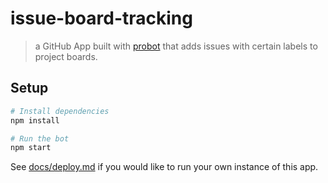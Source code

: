 # issue-board-tracking

> a GitHub App built with [probot](https://github.com/probot/probot) that adds issues with certain labels to project boards.

## Setup

```sh
# Install dependencies
npm install

# Run the bot
npm start
```

See [docs/deploy.md](docs/deploy.md) if you would like to run your own instance of this app.
